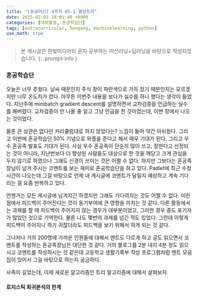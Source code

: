 ```yaml
---
title: "[혼공머신] 4주차 05-1 결정트리"
date: 2025-02-03 18:01:40 +0900
categories: [대외활동, 혼공학습단]
tags: [extracurricular, hongong, machinelearning, python]
use_math: true
---
```

> 본 게시글은 한빛미디어의 혼자 공부하는 머신러닝+딥러닝을 바탕으로 작성되었습니다.
{: .prompt-info }

### 혼공학습단
오늘은 너무 추웠다. 날씨 때문인지 주식 창이 파란색으로 가득 찼기 때문인지는 모르겠지만 너무 온도차가 컸다. 아무튼 이번주 내용을 보다가 실수를 하나 했다는 생각이 들었다. 지난주에 minibatch gradient descent를 설명하면서 교차검증을 언급하는 실수를 해버렸다. 교차검증이 안 나올 줄 알고 그냥 언급을 한 것이었는데, 이번 장에서 나오는 것이었다. 

물론 큰 상관은 없다만 커리큘럼대로 하지 않았다는? 느낌이 들어 약간 아쉬웠다. 그리고 이번에 혼공학습단 50% 기념으로 와플을 준다고 해서 매우 기대가 된다. 그리고 우수 혼공족 발표도 기대가 된다. 사실 우수 혼공족이 단순히 많이 쓰고, 잘한다고 선정되는 것이 아니라, 지난번보다 더 향상된 사람들도 대상으로 한 것을 깨닫고 크게 관심을 두지 않기로 하였으나 그래도 신경이 쓰이는 것은 어쩔 수 없다. 하지만 그보다는 혼공족장님이 남겨 주시는 코멘트를 보는 재미로 혼공학습단을 하고 있다. Padlet에 최근 수정 시간이 나오는데 그걸 바탕으로 언제 내 게시글에 코멘트가 달릴지 예상하고 계속 기다리는 걸 요즘 반복하고 있다.

언젠가는 모든 게시글에 남겨지긴 하겠지만 그래도 기다려지는 것도 어쩔 수 없다. 이런 점에서 피드백이 주어진다는 것이 동기부여에 큰 영향을 끼치는 것 같다. 다른 활동에서는 과제를 할 때 피드백이 주어지지 않는 경우가 대부분이었고, 그러한 경우 중도 포기자가 많았던 것으로 기억한다. 물론 나도 몇번의 과제를 넘긴 적도 있었다. 그런데 이렇게 피드백이 주어지니 하기 귀찮더라도 피드백을 보기 위해서 하게 되는 것 같다.

그나저나 거의 200명에 가까운 인원들에 대해서 멘트도 다르게 하고 글도 읽으면서 코멘트를 작성하는 혼공족장님은 대단한 것 같다. 거의 블로그를 2분 내지 4분 정도 읽으시고 코멘트를 작성하시는 것 같은데 고등학교 생활기록부 작성 프로그램처럼 멘트 모음집이 있어서 그걸 바탕으로 하는지 궁금하다.

사족이 길었는데, 이제 새로운 알고리즘인 트리 알고리즘에 대해서 살펴보자.

#### 로지스틱 회귀분석의 한계
